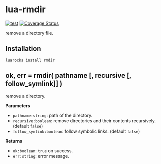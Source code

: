 # lua-rmdir

[![test](https://github.com/mah0x211/lua-rmdir/actions/workflows/test.yml/badge.svg)](https://github.com/mah0x211/lua-rmdir/actions/workflows/test.yml)
[![Coverage Status](https://coveralls.io/repos/github/mah0x211/lua-rmdir/badge.svg?branch=master)](https://coveralls.io/github/mah0x211/lua-rmdir?branch=master)

remove a directory file.


## Installation

```
luarocks install rmdir
```

## ok, err = rmdir( pathname [, recursive [, follow_symlink]] )

remove a directory.

**Parameters**

- `pathname:string`: path of the directory.
- `recursive:boolean`: remove directories and their contents recursively. (default `false`)
- `follow_symlink:boolean`: follow symbolic links. (default `false`)

**Returns**

- `ok:boolean`: `true` on success.
- `err:string`: error message.

